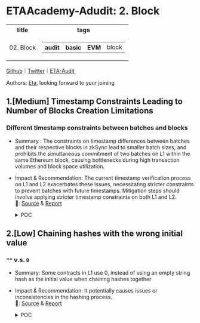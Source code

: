 # ETAAcademy-Adudit: 2. Block

<table>
  <tr>
    <th>title</th>
    <th>tags</th>
  </tr>
  <tr>
    <td>02. Block</td>
    <td>
      <table>
        <tr>
          <th>audit</th>
          <th>basic</th>
          <th>EVM</th>
          <td>block</td>
        </tr>
      </table>
    </td>
  </tr>
</table>

[Github](https://github.com/ETAAcademy)｜[Twitter](https://twitter.com/ETAAcademy)｜[ETA-Audit](https://github.com/ETAAcademy/ETAAcademy-Audit)

Authors: [Eta](https://twitter.com/pwhattie), looking forward to your joining

## 1.[Medium] Timestamp Constraints Leading to Number of Blocks Creation Limitations

### Different timestamp constraints between batches and blocks

- Summary : The constraints on timestamp differences between batches and their respective blocks in zkSync lead to smaller batch sizes, and prohibits the simultaneous commitment of two batches on L1 within the same Ethereum block, causing bottlenecks during high transaction volumes and block space utilization.
- Impact & Recommendation: The current timestamp verification process on L1 and L2 exacerbates these issues, necessitating stricter constraints to prevent batches with future timestamps. Mitigation steps should involve applying stricter timestamp constraints on both L1 and L2.
  <br> 🐬: [Source](https://github.com/code-423n4/2023-10-zksync-findings/issues/316) & [Report](https://code4rena.com/reports/2023-10-zksync)

  <details><summary>POC</summary>

  ```solidity

    Batch 1000:



    Batch timestamp: X + COMMIT_TIMESTAMP_APPROXIMATION_DELTA - 1.

    Timestamp of the last block (fictive block) in this batch: X + COMMIT_TIMESTAMP_APPROXIMATION_DELTA.

    The time this batch is committed on L1: blockTimestamp1000.

    X <= blockTimestamp1000.



    Batch 1001:



    Batch timestamp: X + COMMIT_TIMESTAMP_APPROXIMATION_DELTA + Y.

    Timestamp of the last block (fictive block) in this batch: X + COMMIT_TIMESTAMP_APPROXIMATION_DELTA + Y + K.

    The time this batch is committed on L1: blockTimestamp1001.

  ```

## 2.[Low] Chaining hashes with the wrong initial value

### `""` v.s. `0`

- Summary: Some contracts in L1 use 0, instead of using an empty string hash as the initial value when chaining hashes together
- Impact & Recommendation: It potentially causes issues or inconsistencies in the hashing process.
  <br> 🐬: [Source](https://code4rena.com/reports/2023-10-zksync) & [Report](https://code4rena.com/reports/2023-10-zksync)

  <details><summary>POC</summary>

  ```solidity

    bytes32 reconstructedChainedLogsHash; // defaults to bytes32(0)

    function _collectOperationsFromPriorityQueue(uint256 _nPriorityOps) internal returns (bytes32 concatHash) {
        concatHash = EMPTY_STRING_KECCAK;
        for (uint256 i = 0; i < _nPriorityOps; i = i.uncheckedInc()) {
            PriorityOperation memory priorityOp = s.priorityQueue.popFront();
            concatHash = keccak256(abi.encode(concatHash, priorityOp.canonicalTxHash));
        }
    }



  ```

  </details>
